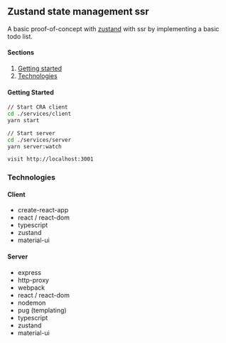 ## Zustand state management ssr

A basic proof-of-concept with [zustand](https://github.com/pmndrs/zustand/) with ssr by implementing a basic todo list.


#### Sections

1. [Getting started](#getting-strated)
3. [Technologies](#technologies)


#### Getting Started 

```sh
// Start CRA client
cd ./services/client
yarn start

// Start server 
cd ./services/server
yarn server:watch

visit http://localhost:3001
```

### Technologies

#### Client

- create-react-app 
- react / react-dom 
- typescript
- zustand
- material-ui

#### Server 
- express
- http-proxy
- webpack
- react / react-dom 
- nodemon
- pug (templating)
- typescript
- zustand
- material-ui
